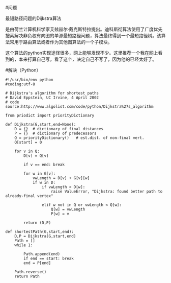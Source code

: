 #问题

最短路径问题的Dijkstra算法

是由荷兰计算机科学家艾兹赫尔·戴克斯特拉提出。迪科斯彻算法使用了广度优先搜索解决非负权有向图的单源最短路径问题，算法最终得到一个最短路径树。该算法常用于路由算法或者作为其他图算法的一个子模块。

这个算法的python实现途径很多，网上能够发现不少。这里推荐一个我在网上看到的，本来打算自己写，看了这个，决定自己不写了，因为他的已经太好了。

#解决（Python）

	#!/usr/bin/env python
	#coding:utf-8
	
	# Dijkstra's algorithm for shortest paths
	# David Eppstein, UC Irvine, 4 April 2002
	# code source:http://www.algolist.com/code/python/Dijkstra%27s_algorithm
	
	from priodict import priorityDictionary
	
	def Dijkstra(G,start,end=None):
	    D = {}  # dictionary of final distances
	    P = {}  # dictionary of predecessors
	    Q = priorityDictionary()   # est.dist. of non-final vert.
	    Q[start] = 0
	                    
	    for v in Q:
	        D[v] = Q[v]
	
	        if v == end: break
	        
	        for w in G[v]:
	            vwLength = D[v] + G[v][w]
	            if w in D:
	                if vwLength < D[w]:
	                    raise ValueError, "Dijkstra: found better path to already-final vertex"
	                    
	                elif w not in Q or vwLength < Q[w]:
	                    Q[w] = vwLength
	                    P[w] = v
	                                
	        return (D,P)
	
	def shortestPath(G,start,end):
	    D,P = Dijkstra(G,start,end)
	    Path = []
	    while 1:
	             
	        Path.append(end)
	        if end == start: break
	        end = P[end]
	        
	    Path.reverse()
	    return Path
	
